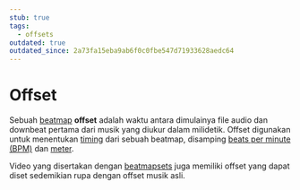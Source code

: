 ```yaml
---
stub: true
tags:
  - offsets
outdated: true
outdated_since: 2a73fa15eba9ab6f0c0fbe547d71933628aedc64
---
```


# Offset

Sebuah [beatmap](/wiki/Beatmap) **offset** adalah waktu antara dimulainya file audio dan downbeat pertama dari musik yang diukur dalam milidetik. Offset digunakan untuk menentukan [timing](/wiki/Beatmap_Editor/Timing) dari sebuah beatmap, disamping [beats per minute (BPM)](/wiki/Beatmapping/Beats_per_minute) dan [meter](https://en.wikipedia.org/wiki/Metre_(music)).

Video yang disertakan dengan [beatmapsets](/wiki/Beatmap/Beatmapsets) juga memiliki offset yang dapat diset sedemikian rupa dengan offset musik asli.
